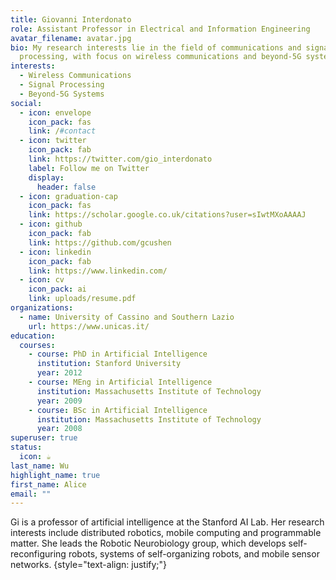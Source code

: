 ```yaml
---
title: Giovanni Interdonato
role: Assistant Professor in Electrical and Information Engineering
avatar_filename: avatar.jpg
bio: My research interests lie in the field of communications and signal
  processing, with focus on wireless communications and beyond-5G systems.
interests:
  - Wireless Communications
  - Signal Processing
  - Beyond-5G Systems
social:
  - icon: envelope
    icon_pack: fas
    link: /#contact
  - icon: twitter
    icon_pack: fab
    link: https://twitter.com/gio_interdonato
    label: Follow me on Twitter
    display:
      header: false
  - icon: graduation-cap
    icon_pack: fas
    link: https://scholar.google.co.uk/citations?user=sIwtMXoAAAAJ
  - icon: github
    icon_pack: fab
    link: https://github.com/gcushen
  - icon: linkedin
    icon_pack: fab
    link: https://www.linkedin.com/
  - icon: cv
    icon_pack: ai
    link: uploads/resume.pdf
organizations:
  - name: University of Cassino and Southern Lazio
    url: https://www.unicas.it/
education:
  courses:
    - course: PhD in Artificial Intelligence
      institution: Stanford University
      year: 2012
    - course: MEng in Artificial Intelligence
      institution: Massachusetts Institute of Technology
      year: 2009
    - course: BSc in Artificial Intelligence
      institution: Massachusetts Institute of Technology
      year: 2008
superuser: true
status:
  icon: ☕️
last_name: Wu
highlight_name: true
first_name: Alice
email: ""
---
```

Gi is a professor of artificial intelligence at the Stanford AI Lab. Her research interests include distributed robotics, mobile computing and programmable matter. She leads the Robotic Neurobiology group, which develops self-reconfiguring robots, systems of self-organizing robots, and mobile sensor networks.
{style="text-align: justify;"}